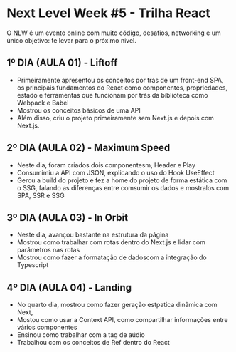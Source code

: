 # Next Level Week #5 - Trilha React
O NLW é um evento online com muito código, desafios, networking e um único objetivo: te levar para o próximo nível.

## 1º DIA (AULA 01) - Liftoff
- Primeiramente apresentou os conceitos por trás de um front-end SPA, os principais fundamentos do React como componentes, propriedades, estado e ferramentas que funcionam por trás da biblioteca como Webpack e Babel
- Mostrou os conceitos básicos de uma API
- Além disso, criu o projeto primeiramente sem Next.js e depois com Next.js.

## 2º DIA (AULA 02) - Maximum Speed
- Neste dia, foram criados dois componentesm, Header e Play
- Consumimiu a API com JSON, explicando o uso do Hook UseEffect
- Gerou a build do projeto e fez a home do projeto de forma estática com o SSG, falando as diferenças entre comsumir os dados e mostralos com SPA, SSR e SSG

## 3º DIA (AULA 03) - In Orbit
- Neste dia, avançou bastante na estrutura da página
- Mostrou como trabalhar com rotas dentro do Next.js e lidar com parâmetros nas rotas
- Mostrou como fazer a formatação de dadoscom a integração do Typescript

## 4º DIA (AULA 04) - Landing
- No quarto dia, mostrou como fazer geração estpatica dinâmica com Next,
- Mostou como usar a Context API, como compartilhar informações entre vários componentes
- Ensinou como trabalhar com a tag de aúdio
- Trabalhou com os conceitos de Ref dentro do React
